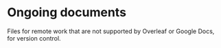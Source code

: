 # Ongoing documents
Files for remote work that are not supported by Overleaf or Google Docs, for version control. 
